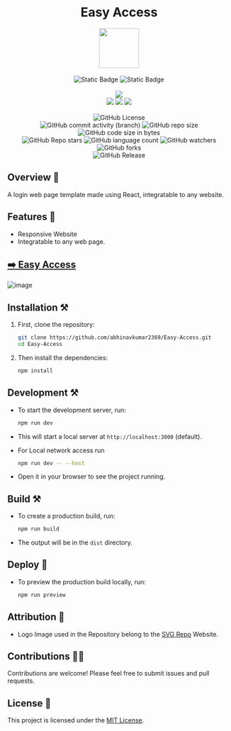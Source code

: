 <div align="center">
     <h1 align="center">Easy Access</h1>
     <img src="https://github.com/abhinavkumar2369/Easy-Access/assets/170245635/f8041378-6018-4a60-9b3e-4bf3051d789b" height=90px width=90px/>
     <br/>
     <br/>
     <img alt="Static Badge" src="https://img.shields.io/badge/Website-yellow?style=for-the-badge">
     <img alt="Static Badge" src="https://img.shields.io/badge/Web%20Development-7F00FF?style=for-the-badge">
     <br/>
     <br/>
     <!-- Open Source -->
     <img src="https://badges.frapsoft.com/os/v1/open-source.svg?v=103">
     <br/>
     <!-- Contributions -->
     <img src="https://img.shields.io/static/v1.svg?label=Contributions&message=Welcome&color=#013220">
     <!-- Built By -->
     <img src="https://img.shields.io/badge/Built%20by-Abhinav%20Kumar-0059b3">
     <!-- Maintained -->
     <img src="https://img.shields.io/static/v1.svg?label=Maintained&message=Yes&color=red">
     <br/>
     <!-- --------------------------------------------- -->
     <br/>
     <!-- License -->
     <img alt="GitHub License" src="https://img.shields.io/github/license/abhinavkumar2369/Easy-Access">
     <br/>
     <!-- Commit Count -->
     <img alt="GitHub commit activity (branch)" src="https://img.shields.io/github/commit-activity/t/abhinavkumar2369/Easy-Access/main">
     <!-- Repo Size -->
     <img alt="GitHub repo size" src="https://img.shields.io/github/repo-size/abhinavkumar2369/Easy-Access?style=flat&color=orange">
     <!-- Repo Code -->
     <img alt="GitHub code size in bytes" src="https://img.shields.io/github/languages/code-size/abhinavkumar2369/Easy-Access">
     <br/>
     <img alt="GitHub Repo stars" src="https://img.shields.io/github/stars/abhinavkumar2369/Easy-Access?style=flat&color=orange">
     <!-- Language Count -->
     <img alt="GitHub language count" src="https://img.shields.io/github/languages/count/abhinavkumar2369/Easy-Access">
     <!-- Watchers -->
     <img alt="GitHub watchers" src="https://img.shields.io/github/watchers/abhinavkumar2369/Easy-Access?style=flat">
     <!-- Forks -->
     <img alt="GitHub forks" src="https://img.shields.io/github/forks/abhinavkumar2369/Easy-Access?style=flat&color=orange">
     <br/>
     <img alt="GitHub Release" src="https://img.shields.io/github/v/release/abhinavkumar2369/Easy-Access">
</div>


<!------------------------------------------------->


## Overview 🌟
A login web page template made using React, integratable to any website.


## Features 🚀
- Responsive Website
- Integratable to any web page.


<!------------------------------------------------->
  

## [➡️ Easy Access ](https://abhinavkumar2369.github.io/Easy-Access/)
![image](https://github.com/abhinavkumar2369/Easy-Access/assets/170245635/bbbe86b3-02b7-4a86-9be1-5a25d2a911c3)


<!------------------------------------------------->

## Installation ⚒️

1. First, clone the repository:

   ```bash
   git clone https://github.com/abhinavkumar2369/Easy-Access.git
   cd Easy-Access
   ```
   
2. Then install the dependencies:

   ```bash
   npm install
   ```


<!------------------------------------------------->


## Development ⚒️

- To start the development server, run:
  
  ```bash
  npm run dev
  ```
  
- This will start a local server at `http://localhost:3000` (default).

- For Local network access run

  ```bash
  npm run dev -- --host
  ```
  
- Open it in your browser to see the project running.


<!------------------------------------------------->


## Build ⚒️

- To create a production build, run:

  ```bash
  npm run build
  ```
  
- The output will be in the `dist` directory.


<!------------------------------------------------->


## Deploy 🚀

- To preview the production build locally, run:

  ```bash
  npm run preview
  ```


<!------------------------------------------------->


## Attribution 🙏
- Logo Image used in the Repository belong to the [SVG Repo](https://www.svgrepo.com/) Website.


<!------------------------------------------------->


## Contributions 🧑‍💻
Contributions are welcome! Please feel free to submit issues and pull requests.


## License 🪪
This project is licensed under the [MIT License](LICENSE).

